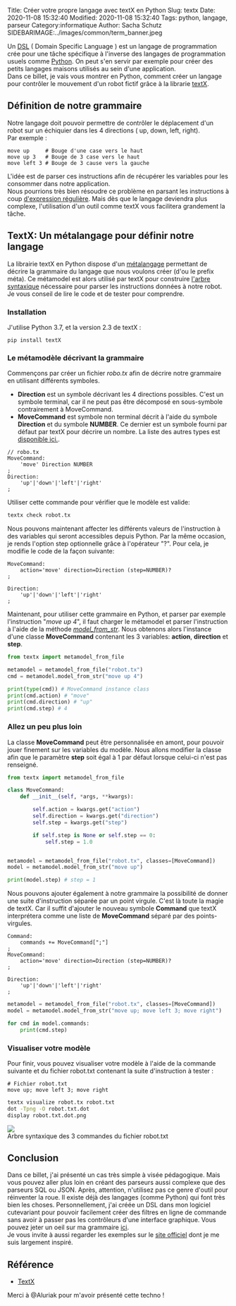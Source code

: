 Title: Créer votre propre langage avec textX en Python
Slug: textx
Date: 2020-11-08 15:32:40
Modified: 2020-11-08 15:32:40
Tags: python, langage, parseur
Category:informatique
Author: Sacha Schutz
SIDEBARIMAGE:../images/common/term_banner.jpeg

Un [DSL](https://fr.wikipedia.org/wiki/Langage_d%C3%A9di%C3%A9) ( Domain Specific Language ) est un langage de programmation crée pour une tâche spécifique à l'inverse des langages de programmation usuels comme [Python](https://www.python.org/). On peut s'en servir par exemple pour créer des petits langages maisons utilisés au sein d'une application.     
Dans ce billet, je vais vous montrer en Python, comment créer un langage pour contrôler le mouvement d'un robot fictif grâce à la librarie [textX](https://textx.github.io/textX/stable/). 

## Définition de notre grammaire 
Notre langage doit pouvoir permettre de contrôler le déplacement d'un robot sur un échiquier dans les 4 directions ( up, down, left, right).      
Par exemple : 

```
move up     # Bouge d'une case vers le haut      
move up 3   # Bouge de 3 case vers le haut
move left 3 # Bouge de 3 cause vers la gauche 
```
L'idée est de parser ces instructions afin de récupérer les variables pour les consommer dans notre application.      
Nous pourrions très bien résoudre ce problème en parsant les instructions à coup [d'expression régulière](expression-reguliere.html). Mais dès que le langage deviendra plus complexe, l'utilisation d'un outil comme textX vous facilitera grandement la tâche.

## TextX: Un métalangage pour définir notre langage 

La librairie textX en Python dispose d'un [métalangage](https://fr.wikipedia.org/wiki/M%C3%A9talangage) permettant de décrire la grammaire du langage que nous voulons créer (d'ou le prefix méta). Ce métamodel est alors utilisé par textX pour construire [l'arbre syntaxique](https://fr.wikipedia.org/wiki/Arbre_syntaxique) nécessaire pour parser les instructions données à notre robot. Je vous conseil de lire le code et de tester pour comprendre. 

### Installation 
J'utilise Python 3.7, et la version 2.3 de textX : 

    pip install textX

### Le métamodèle décrivant la grammaire

Commençons par créer un fichier *robo.tx* afin de décrire notre grammaire en utilisant différents symboles.      
- **Direction** est un symbole décrivant les 4 directions possibles. C'est un symbole terminal, car il ne peut pas être décomposé en sous-symbole contrairement à MoveCommand.       
- **MoveCommand** est symbole non terminal décrit à l'aide du symbole **Direction** et du symbole **NUMBER**. Ce dernier est un symbole fourni par défaut par textX pour décrire un nombre. La liste des autres types est [disponible ici.](https://textx.github.io/textX/stable/grammar/#textx-base-types). 

```
// robo.tx
MoveCommand:         
    'move' Direction NUMBER
;
Direction:
    'up'|'down'|'left'|'right'
;
```
Utiliser cette commande pour vérifier que le modèle est valide: 

```bash
textx check robot.tx
```

Nous pouvons maintenant affecter les différents valeurs de l'instruction à des variables qui seront accessibles depuis Python. Par la même occasion, je rends l'option step optionnelle grâce à l'opérateur "?". Pour cela, je modifie le code de la façon suivante: 

```
MoveCommand:
    action='move' direction=Direction (step=NUMBER)?
;

Direction:
    'up'|'down'|'left'|'right'     
;
```

Maintenant, pour utiliser cette grammaire en Python, et parser par exemple l'instruction "*move up 4*",  il faut charger le métamodel et parser l'instruction à l'aide de la méthode *[model_from_str](https://github.com/textX/textX/blob/master/textx/model.py#L317)*. Nous obtenons alors l'instance d'une classe **MoveCommand** contenant les 3 variables: **action**, **direction** et **step**.

```python
from textx import metamodel_from_file

metamodel = metamodel_from_file("robot.tx") 
cmd = metamodel.model_from_str("move up 4")

print(type(cmd)) # MoveCommand instance class
print(cmd.action) # "move"
print(cmd.direction) # "up" 
print(cmd.step) # 4

```

### Allez un peu plus loin 
La classe **MoveCommand** peut être personnalisée en amont, pour pouvoir jouer finement sur les variables du modèle. Nous allons modifier la classe afin que le paramètre **step** soit égal à 1 par défaut lorsque celui-ci n'est pas renseigné. 

```python
from textx import metamodel_from_file

class MoveCommand:
    def __init__(self, *args, **kwargs):

        self.action = kwargs.get("action")
        self.direction = kwargs.get("direction")
        self.step = kwargs.get("step")

        if self.step is None or self.step == 0:
            self.step = 1.0


metamodel = metamodel_from_file("robot.tx", classes=[MoveCommand]) 
model = metamodel.model_from_str("move up")

print(model.step) # step = 1 

```

Nous pouvons ajouter également à notre grammaire la possibilité de donner une suite d'instruction séparée par un point virgule. C'est là toute la magie de textX. Car il suffit d'ajouter le nouveau symbole **Command** que textX interprétera comme une liste de **MoveCommand** séparé par des points-virgules.

```
Command:
    commands += MoveCommand[";"]
;
MoveCommand:
    action='move' direction=Direction (step=NUMBER)?
;

Direction:
    'up'|'down'|'left'|'right'
;
```


```python
metamodel = metamodel_from_file("robot.tx", classes=[MoveCommand])
model = metamodel.model_from_str("move up; move left 3; move right")

for cmd in model.commands:
    print(cmd.step)

```

### Visualiser votre modèle
Pour finir, vous pouvez visualiser votre modèle à l'aide de la commande suivante et du fichier robot.txt contenant la suite d'instruction à tester : 

```
# Fichier robot.txt
move up; move left 3; move right
```


```bash
textx visualize robot.tx robot.txt
dot -Tpng -O robot.txt.dot
display robot.txt.dot.png
```

<div class="figure">     <img src="../images/textx/robot.txt.dot.png" />      <div class="legend"> Arbre syntaxique des 3 commandes du fichier robot.txt</div> </div>

## Conclusion 
Dans ce billet, j'ai présenté un cas très simple à visée pédagogique. Mais vous pouvez aller plus loin en créant des parseurs aussi complexe que des parseurs SQL ou JSON. Après, attention, n'utilisez pas ce genre d'outil pour réinventer la roue. Il existe déjà des langages (comme Python) qui font très bien les choses. Personnellement, j'ai créée un DSL dans mon logiciel cutevariant pour pouvoir facilement créer des filtres en ligne de commande sans avoir à passer pas les contrôleurs d'une interface graphique. Vous pouvez jeter un oeil sur ma grammaire [ici](https://github.com/labsquare/cutevariant/blob/master/cutevariant/core/vql.tx).    
Je vous invite à aussi regarder les exemples sur le [site officiel](https://textx.github.io/textX/stable/) dont je me suis largement inspiré. 

## Référence
- [TextX ](https://textx.github.io/textX/stable/) 

Merci à @Aluriak pour m'avoir présenté cette techno ! 
